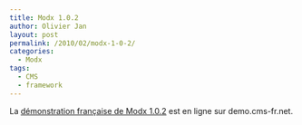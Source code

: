 ```yaml
---
title: Modx 1.0.2
author: Olivier Jan
layout: post
permalink: /2010/02/modx-1-0-2/
categories:
  - Modx
tags:
  - CMS
  - framework
--- 
```


La [démonstration française de Modx 1.0.2][1] est en ligne sur demo.cms-fr.net.

 [1]: /demo/modx/
